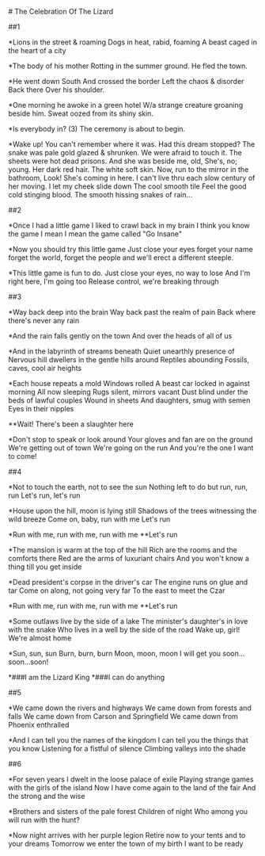 # The Celebration Of The Lizard


##1

*Lions in the street & roaming
Dogs in heat, rabid, foaming
A beast caged in the heart of a city

*The body of his mother
Rotting in the summer ground.
He fled the town.

*He went down South
And crossed the border
Left the chaos & disorder
Back there
Over his shoulder.

*One morning he awoke in a green hotel
W/a strange creature groaning beside him.
Sweat oozed from its shiny skin.

*Is everybody in? (3)
The ceremony is about to begin.

*Wake up!
You can't remember where it was.
Had this dream stopped?
The snake was pale gold glazed & shrunken.
We were afraid to touch it.
The sheets were hot dead prisons.
And she was beside me, old,
She's, no; young.
Her dark red hair.
The white soft skin.
Now, run to the mirror in the bathroom,
Look!
She's coming in here.
I can't live thru each slow century
of her moving.
I let my cheek slide down
The cool smooth tile
Feel the good cold stinging blood.
The smooth hissing snakes
of rain…


##2

*Once I had a little game
I liked to crawl back in my brain
I think you know the game I mean
I mean the game called "Go Insane"

*Now you should try this little game
Just close your eyes forget your name
forget the world, forget the people
and we'll erect a different steeple.

*This little game is fun to do.
Just close your eyes, no way to lose
And I'm right here, I'm going too
Release control, we're breaking through


##3

*Way back deep into the brain
Way back past the realm of pain
Back where there's never any rain

*And the rain falls gently on the town
And over the heads of all of us

*And in the labyrinth of streams beneath
Quiet unearthly presence of
Nervous hill dwellers in the gentle hills around
Reptiles abounding
Fossils, caves, cool air heights

*Each house repeats a mold
Windows rolled
A beast car locked in against morning
All now sleeping
Rugs silent, mirrors vacant
Dust blind under the beds of lawful couples
Wound in sheets
And daughters, smug with semen
Eyes in their nipples

**Wait! There's been a slaughter here

*Don't stop to speak or look around
Your gloves and fan are on the ground
We're getting out of town
We're going on the run
And you're the one I want to come!


##4

*Not to touch the earth, not to see the sun
Nothing left to do but run, run, run
Let's run, let's run

*House upon the hill, moon is lying still
Shadows of the trees witnessing the wild breeze
Come on, baby, run with me
Let's run

*Run with me, run with me, run with me
**Let's run

*The mansion is warm at the top of the hill
Rich are the rooms and the comforts there
Red are the arms of luxuriant chairs
And you won't know a thing till you get inside

*Dead president's corpse in the driver's car
The engine runs on glue and tar
Come on along, not going very far
To the east to meet the Czar

*Run with me, run with me, run with me
**Let's run

*Some outlaws live by the side of a lake
The minister's daughter's in love with the snake
Who lives in a well by the side of the road
Wake up, girl! We're almost home

*Sun, sun, sun
Burn, burn, burn
Moon, moon, moon
I will get you soon…soon…soon!

*###I am the Lizard King
*###I can do anything


##5

*We came down the rivers and highways
We came down from forests and falls
We came down from Carson and Springfield
We came down from Phoenix enthralled

*And I can tell you the names of the kingdom
I can tell you the things that you know
Listening for a fistful of silence
Climbing valleys into the shade


##6

*For seven years I dwelt in the loose palace of exile
Playing strange games with the girls of the island
Now I have come again to the land of the fair
And the strong and the wise

*Brothers and sisters of the pale forest
Children of night
Who among you will run with the hunt?

*Now night arrives with her purple legion
Retire now to your tents and to your dreams
Tomorrow we enter the town of my birth
I want to be ready
